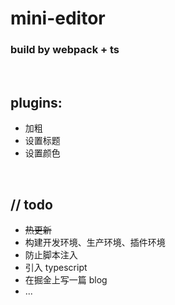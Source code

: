 # mini-editor

### build by webpack + ts

<br/>

## plugins:

- 加粗
- 设置标题
- 设置颜色

<br/>

## // todo

- ~~热更新~~
- 构建开发环境、生产环境、插件环境
- 防止脚本注入
- 引入 typescript
- 在掘金上写一篇 blog
- ...
